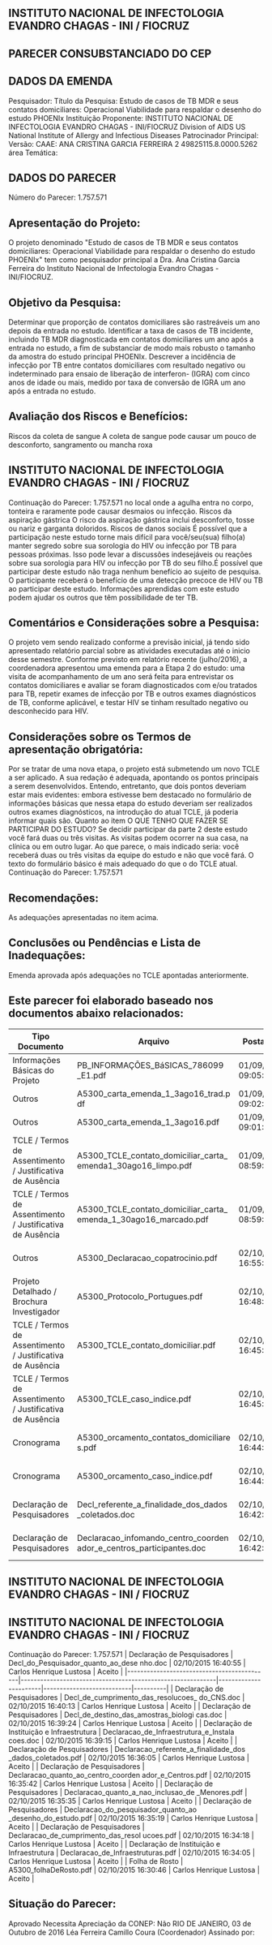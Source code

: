 
## INSTITUTO NACIONAL DE INFECTOLOGIA EVANDRO CHAGAS - INI / FIOCRUZ

## PARECER CONSUBSTANCIADO DO CEP

## DADOS DA EMENDA
Pesquisador:
Título da Pesquisa: Estudo de casos de TB MDR e seus contatos domiciliares: Operacional Viabilidade para respaldar o desenho do estudo PHOENIx
Instituição Proponente: INSTITUTO NACIONAL DE INFECTOLOGIA EVANDRO CHAGAS - INI/FIOCRUZ Division of AIDS US National Institute of Allergy and Infectious Diseases Patrocinador Principal:
Versão:
CAAE:
ANA CRISTINA GARCIA FERREIRA
2
49825115.8.0000.5262
área Temática:

## DADOS DO PARECER
Número do Parecer:
1.757.571

## Apresentação do Projeto:
O projeto denominado "Estudo de casos de TB MDR e seus contatos domiciliares: Operacional Viabilidade para respaldar o desenho do estudo PHOENIx" tem como pesquisador principal a Dra. Ana Cristina Garcia Ferreira do Instituto Nacional de  Infectologia Evandro Chagas - INI/FIOCRUZ.

## Objetivo da Pesquisa:
Determinar que proporção de contatos domiciliares são rastreáveis um ano depois da entrada no estudo. Identificar a taxa de casos de TB incidente, incluindo TB MDR diagnosticada em contatos domiciliares um ano após a entrada no estudo, a fim de substanciar de modo mais robusto o tamanho da amostra do estudo principal PHOENIx.
Descrever a incidência de infecção por TB entre contatos domiciliares com resultado negativo ou indeterminado para ensaio de liberação de interferon- (IGRA) com cinco anos de idade ou mais, medido por taxa de conversão de IGRA um ano após a entrada no estudo.

## Avaliação dos Riscos e Benefícios:
Riscos da coleta de sangue
A coleta de sangue pode causar um pouco de desconforto, sangramento ou mancha roxa

## INSTITUTO NACIONAL DE INFECTOLOGIA EVANDRO CHAGAS - INI / FIOCRUZ

Continuação do Parecer: 1.757.571
no local onde a agulha entra no corpo, tonteira e raramente pode causar desmaios ou infecção.
Riscos da aspiração gástrica
O risco da aspiração gástrica inclui desconforto, tosse ou nariz e garganta doloridos.
Riscos de danos sociais
É possível que a participação neste estudo torne mais difícil para você/seu(sua) filho(a) manter segredo sobre sua sorologia do HIV ou infecção por TB para pessoas próximas.
Isso pode levar a discussões indesejáveis ou reações sobre sua sorologia para HIV ou infecção por TB do seu filho.É possível que participar deste estudo não traga nenhum benefício ao sujeito de pesquisa. O participante receberá o benefício de uma detecção precoce de HIV ou TB ao participar deste estudo. Informações aprendidas com este estudo podem ajudar os outros que têm possibilidade de ter TB.

## Comentários e Considerações sobre a Pesquisa:
O projeto vem sendo realizado conforme a previsão inicial, já tendo sido apresentado relatório parcial sobre as atividades executadas até o inicio desse semestre. Conforme previsto em relatório recente (julho/2016), a coordenadora apresentou uma emenda para a Etapa 2 do estudo: uma visita de acompanhamento de um ano será feita para entrevistar os contatos domiciliares e avaliar se foram diagnosticados com e/ou tratados para TB, repetir exames de infecção por TB e outros exames diagnósticos de TB, conforme aplicável, e testar HIV se tinham resultado negativo ou desconhecido para HIV.

## Considerações sobre os Termos de apresentação obrigatória:
Por se tratar de uma nova etapa, o projeto está submetendo um novo TCLE a ser aplicado. A sua redação é adequada, apontando os pontos principais a serem desenvolvidos. Entendo, entretanto, que dois pontos deveriam estar mais evidentes: embora estivesse bem destacado no formulário de informações básicas que nessa etapa do estudo deveriam ser realizados outros exames diagnósticos, na introdução do atual TCLE, já poderia informar quais são. Quanto ao item O QUE TENHO QUE FAZER SE PARTICIPAR DO ESTUDO? Se decidir participar da parte 2 deste estudo você fará duas ou três visitas. As visitas podem ocorrer na sua casa, na clínica ou em outro lugar. Ao que parece, o mais indicado seria: você receberá duas ou três visitas da equipe do estudo e não que você fará. O texto do formulário básico é mais adequado do que o do TCLE atual.
Continuação do Parecer: 1.757.571

## Recomendações:
As adequações apresentadas no item acima.

## Conclusões ou Pendências e Lista de Inadequações:
Emenda aprovada após adequações no TCLE apontadas anteriormente.

## Este parecer foi elaborado baseado nos documentos abaixo relacionados:
| Tipo Documento                                            | Arquivo                                                              | Postagem            | Autor                   | Situação   |
|-----------------------------------------------------------|----------------------------------------------------------------------|---------------------|-------------------------|------------|
| Informações Básicas do Projeto                            | PB_INFORMAÇÕES_BáSICAS_786099 _E1.pdf                                | 01/09/2016 09:05:27 |                         | Aceito     |
| Outros                                                    | A5300_carta_emenda_1_3ago16_trad.p df                                | 01/09/2016 09:02:11 | Tânia Krstic            | Aceito     |
| Outros                                                    | A5300_carta_emenda_1_3ago16.pdf                                      | 01/09/2016 09:01:51 | Tânia Krstic            | Aceito     |
| TCLE / Termos de Assentimento / Justificativa de Ausência | A5300_TCLE_contato_domiciliar_carta_ emenda1_30ago16_limpo.pdf       | 01/09/2016 08:59:11 | Tânia Krstic            | Aceito     |
| TCLE / Termos de Assentimento / Justificativa de Ausência | A5300_TCLE_contato_domiciliar_carta_ emenda_1_30ago16_marcado.pdf    | 01/09/2016 08:59:00 | Tânia Krstic            | Aceito     |
| Outros                                                    | A5300_Declaracao_copatrocinio.pdf                                    | 02/10/2015 16:55:09 | Carlos Henrique Lustosa | Aceito     |
| Projeto Detalhado / Brochura Investigador                 | A5300_Protocolo_Portugues.pdf                                        | 02/10/2015 16:48:13 | Carlos Henrique Lustosa | Aceito     |
| TCLE / Termos de Assentimento / Justificativa de Ausência | A5300_TCLE_contato_domiciliar.pdf                                    | 02/10/2015 16:45:45 | Carlos Henrique Lustosa | Aceito     |
| TCLE / Termos de Assentimento / Justificativa de Ausência | A5300_TCLE_caso_indice.pdf                                           | 02/10/2015 16:45:36 | Carlos Henrique Lustosa | Aceito     |
| Cronograma                                                | A5300_orcamento_contatos_domiciliare s.pdf                           | 02/10/2015 16:44:45 | Carlos Henrique Lustosa | Aceito     |
| Cronograma                                                | A5300_orcamento_caso_indice.pdf                                      | 02/10/2015 16:44:23 | Carlos Henrique Lustosa | Aceito     |
| Declaração de Pesquisadores                               | Decl_referente_a_finalidade_dos_dados _coletados.doc                 | 02/10/2015 16:42:42 | Carlos Henrique Lustosa | Aceito     |
| Declaração de Pesquisadores                               | Declaracao_infomando_centro_coorden ador_e_centros_participantes.doc | 02/10/2015 16:42:01 | Carlos Henrique Lustosa | Aceito     |

## INSTITUTO NACIONAL DE INFECTOLOGIA EVANDRO CHAGAS - INI / FIOCRUZ

## INSTITUTO NACIONAL DE INFECTOLOGIA EVANDRO CHAGAS - INI / FIOCRUZ

Continuação do Parecer: 1.757.571
| Declaração de Pesquisadores                | Decl_do_Pesquisador_quanto_ao_dese nho.doc                 | 02/10/2015 16:40:55   | Carlos Henrique Lustosa   | Aceito   |
|--------------------------------------------|------------------------------------------------------------|-----------------------|---------------------------|----------|
| Declaração de Pesquisadores                | Decl_de_cumprimento_das_resolucoes_ do_CNS.doc             | 02/10/2015 16:40:13   | Carlos Henrique Lustosa   | Aceito   |
| Declaração de Pesquisadores                | Decl_de_destino_das_amostras_biologi cas.doc               | 02/10/2015 16:39:24   | Carlos Henrique Lustosa   | Aceito   |
| Declaração de Instituição e Infraestrutura | Declaracao_de_Infraestrutura_e_Instala coes.doc            | 02/10/2015 16:39:15   | Carlos Henrique Lustosa   | Aceito   |
| Declaração de Pesquisadores                | Declaracao_referente_a_finalidade_dos _dados_coletados.pdf | 02/10/2015 16:36:05   | Carlos Henrique Lustosa   | Aceito   |
| Declaração de Pesquisadores                | Declaracao_quanto_ao_centro_coorden ador_e_Centros.pdf     | 02/10/2015 16:35:42   | Carlos Henrique Lustosa   | Aceito   |
| Declaração de Pesquisadores                | Declaracao_quanto_a_nao_inclusao_de _Menores.pdf           | 02/10/2015 16:35:35   | Carlos Henrique Lustosa   | Aceito   |
| Declaração de Pesquisadores                | Declaracao_do_pesquisador_quanto_ao _desenho_do_estudo.pdf | 02/10/2015 16:35:19   | Carlos Henrique Lustosa   | Aceito   |
| Declaração de Pesquisadores                | Declaracao_de_cumprimento_das_resol ucoes.pdf              | 02/10/2015 16:34:18   | Carlos Henrique Lustosa   | Aceito   |
| Declaração de Instituição e Infraestrutura | Declaracao_de_Infraestruturas.pdf                          | 02/10/2015 16:34:05   | Carlos Henrique Lustosa   | Aceito   |
| Folha de Rosto                             | A5300_folhaDeRosto.pdf                                     | 02/10/2015 16:30:46   | Carlos Henrique Lustosa   | Aceito   |

## Situação do Parecer:
Aprovado
Necessita Apreciação da CONEP:
Não
RIO DE JANEIRO, 03 de Outubro de 2016
Léa Ferreira Camillo Coura (Coordenador) Assinado por:
